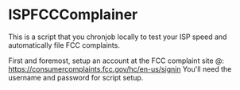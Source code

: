 # ISPFCCComplainer
This is a script that you chronjob locally to test your ISP speed and automatically file FCC complaints.

First and foremost, setup an account at the FCC complaint site @: https://consumercomplaints.fcc.gov/hc/en-us/signin
You'll need the username and password for script setup.


